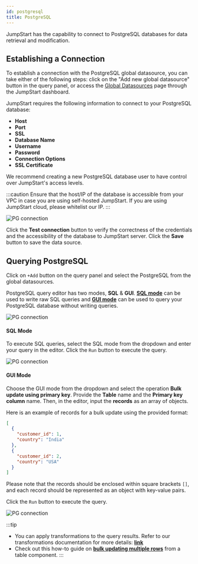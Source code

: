 ```yaml
---
id: postgresql
title: PostgreSQL
---
```


JumpStart has the capability to connect to PostgreSQL databases for data retrieval and modification.

## Establishing a Connection

To establish a connection with the PostgreSQL global datasource, you can take either of the following steps: click on the "Add new global datasource" button in the query panel, or access the [Global Datasources](/docs/data-sources/overview) page through the JumpStart dashboard.

JumpStart requires the following information to connect to your PostgreSQL database:

- **Host**
- **Port**
- **SSL**
- **Database Name**
- **Username**
- **Password**
- **Connection Options**
- **SSL Certificate**

We recommend creating a new PostgreSQL database user to have control over JumpStart's access levels.

:::caution
Ensure that the host/IP of the database is accessible from your VPC in case you are using self-hosted JumpStart. If you are using JumpStart cloud, please whitelist our IP.
:::

<div style={{textAlign: 'center'}}>

<img className="screenshot-full" src="/img/datasource-reference/postgresql/pgconnection.png" alt="PG connection"/>

</div>

Click the **Test connection** button to verify the correctness of the credentials and the accessibility of the database to JumpStart server. Click the **Save** button to save the data source.

## Querying PostgreSQL

Click on `+Add` button on the query panel and select the PostgreSQL from the global datasources. 

PostgreSQL query editor has two modes, **SQL** & **GUI**. **[SQL mode](/docs/data-sources/postgresql#sql-mode)** can be used to write raw SQL queries and **[GUI mode](/docs/data-sources/postgresql#gui-mode)** can be used to query your PostgreSQL database without writing queries.

<div style={{textAlign: 'center'}}>

<img className="screenshot-full" src="/img/datasource-reference/postgresql/newquery.png" alt="PG connection"/>

</div>

#### SQL Mode

To execute SQL queries, select the SQL mode from the dropdown and enter your query in the editor. Click the `Run` button to execute the query.

<div style={{textAlign: 'center'}}>

<img className="screenshot-full" src="/img/datasource-reference/postgresql/sql1.png" alt="PG connection"/>

</div>

#### GUI Mode

Choose the GUI mode from the dropdown and select the operation **Bulk update using primary key**. Provide the **Table** name and the **Primary key column** name. Then, in the editor, input the **records** as an array of objects.

Here is an example of records for a bulk update using the provided format:

```json
[
  {
    "customer_id": 1,
    "country": "India"
  },
  {
    "customer_id": 2,
    "country": "USA"
  }
]
```

Please note that the records should be enclosed within square brackets `[]`, and each record should be represented as an object with key-value pairs.

Click the `Run` button to execute the query.

<div style={{textAlign: 'center'}}>

<img className="screenshot-full" src="/img/datasource-reference/postgresql/gui1.png" alt="PG connection"/>

</div>

:::tip
- You can apply transformations to the query results. Refer to our transformations documentation for more details: **[link](/docs/tutorial/transformations)**
- Check out this how-to guide on **[bulk updating multiple rows](/docs/how-to/bulk-update-multiple-rows)** from a table component.
:::

